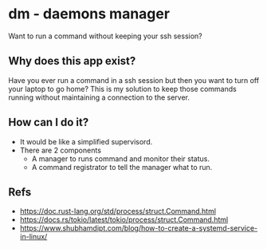 # dm - daemons manager

Want to run a command without keeping your ssh session?

## Why does this app exist?

Have you ever run a command in a ssh session but then you want to turn off your laptop to go home?
This is my solution to keep those commands running without maintaining a connection to the server.

## How can I do it?

- It would be like a simplified supervisord. 
- There are 2 components
  - A manager to runs command and monitor their status.
  - A command registrator to tell the manager what to run.

## Refs

- https://doc.rust-lang.org/std/process/struct.Command.html
- https://docs.rs/tokio/latest/tokio/process/struct.Command.html
- https://www.shubhamdipt.com/blog/how-to-create-a-systemd-service-in-linux/
